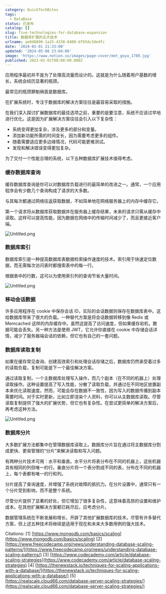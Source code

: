 ```yaml
---
category: QuickTechBites
tags:
  - DataBase
status: 已发布
catalog: []
slug: five-technologies-for-database-expansion
title: 数据库扩展的五大技术
urlname: ae048899-1a25-4338-8408-df93dc3de4fc
date: '2024-01-01 21:33:00'
updated: '2024-05-08 23:04:00'
image: 'https://www.notion.so/images/page-cover/met_goya_1789.jpg'
published: 2023-01-01T08:00:00.000Z
---
```


应用程序最初并不是为了处理高流量而设计的。这就是为什么随着用户基数的增长，系统会经历显著的瓶颈。


最常见的瓶颈罪魁祸首是数据库。


在扩展系统时，专注于数据库的解决方案往往是最容易采取的措施。


在我们深入探讨扩展数据库的最佳选项之前，重要的是要注意，系统不应该过早地进行优化。这是因为扩展解决方案往往会引入以下复杂性：

- 系统变得更加复杂，涉及更多的部分和变量。
- 添加新功能所需的时间变长，因为需要考虑更多的组件。
- 随着需要适应更多边缘情况，代码可能更难测试。
- 发现和解决错误变得更加复杂。

为了交付一个性能合理的系统，以下五种数据库扩展技术值得考虑。


### **缓存数据库查询**


缓存数据库查询是你可以对数据库负载进行的最简单的改进之一。通常，一个应用程序会有少数几个查询构成了请求的大多数。


与其每次都通过网络往返获取数据，不如简单地在网络服务器上的内存中缓存它。


第一个请求将从数据库获取数据并在服务器上缓存结果，未来的请求只需从缓存中读取。这样可以提高性能，因为数据在网络中的传输时间减少了，而且更接近客户端。


![Untitled.png](https://prod-files-secure.s3.us-west-2.amazonaws.com/5d24fe63-e567-4804-86f9-9fdc62e13082/90ccd300-8cb4-4392-a93f-76f7d0b7f352/Untitled.png?X-Amz-Algorithm=AWS4-HMAC-SHA256&X-Amz-Content-Sha256=UNSIGNED-PAYLOAD&X-Amz-Credential=ASIAZI2LB466RLZIPJ2U%2F20250201%2Fus-west-2%2Fs3%2Faws4_request&X-Amz-Date=20250201T053444Z&X-Amz-Expires=3600&X-Amz-Security-Token=IQoJb3JpZ2luX2VjEMb%2F%2F%2F%2F%2F%2F%2F%2F%2F%2FwEaCXVzLXdlc3QtMiJGMEQCIAtGC%2B94OdZgj4UFbSbTNsZamtydV%2FEZcPXnyoP5LnkIAiA%2B%2BKdqsPk%2BnUeejdUIcuXdozzu7jKOELR4mLk4eGae0CqIBAjO%2F%2F%2F%2F%2F%2F%2F%2F%2F%2F8BEAAaDDYzNzQyMzE4MzgwNSIMWXt68nFoBpXTrXuAKtwDODJyy%2FG%2BUrODKzE7%2Foxq4C%2Fo%2BxMqEtwEOEe3K43RJAJqpYxX4%2BTzB0H2RFDKnmcAw98DSGcjUj6AYQUVrxxAQSiWAL8cF6uLxYPgoMh%2F6OHFKsIHi14jZ9VFAe1e%2FDGAflCNzZp%2B7wEwZiQ3yRg0u22unK7dpM4Hh46N1kElJEbNHK6UUCLDOVKzdI5MPmrx7wOmiJ7PXHNV8jyK1G5lp69OZUNhNJHM1J4DClmaLxeoMRNsqpYvWXn1HmsrH%2BMpJTwFcoUNEBWLOe1Rpk4RMGXSznhILBVeMAEOupwvjB5OpaGTTF31USzHZes6V4eOmW1rJxvTFIQ0jvctkLbLjCbLV6oiTquZdVB3azaRlY0S47tvjXxU179fDbqLQesr%2FZ8wtO26KwAJzo65s798kgRuHsHVYnxC6wwSYvQ7iTHqX0KksicUfLdgi%2FP8bBvcsgg0WWkZhls3uH92GBPPIz%2B7nVCrRDsofmh7nhvRMJPbW%2FrgFmMUI7cNqvm7n0yQgqgUPP28LGLhx5qlfdkH%2FXt6%2BVxhY4JWf63pwlAzNNCB862j05gTPIF%2FY8chxsMZa8OgYh0y76hGKL4a78Wq%2BQwocXAteqXFbTe1FaFCA18%2FsWecfYx9ygVMTqswv932vAY6pgEd%2FIyl8J1f%2FDHLvYmLattV3wo6%2BiaDSdiKpPfsR73yKte6hH760tsyLWT97wBCDR35rJHbahWqgbQUKvbec9uz2PRGqzD2x%2BaGjhUBU3FtNdR%2BpbwmM7ZgzJwxNcGYluVGMPuQNmuQ7y77jNPLJs3ib3%2FU%2FyESwaZH4kqwY7P9EWzyWYWmjpnU3dqNFi5%2FTbcs%2Fw%2BZ4wg4widWHKGY6EcwYznyeVd%2F&X-Amz-Signature=bea23d2d10b358d16a1113b25873fae184345072ccd245e5e8565e4b26d26bfc&X-Amz-SignedHeaders=host&x-id=GetObject)


### **数据库索引**


数据库索引是一种提高数据库表数据检索操作速度的技术。索引用于快速定位数据，而无需每次访问表时都搜索表中的每一行。


根据表中的行数，这可以为使用索引列的查询节省大量时间。


![Untitled.png](https://prod-files-secure.s3.us-west-2.amazonaws.com/5d24fe63-e567-4804-86f9-9fdc62e13082/d4109739-24f9-4adf-abd6-8eec0d12f3c8/Untitled.png?X-Amz-Algorithm=AWS4-HMAC-SHA256&X-Amz-Content-Sha256=UNSIGNED-PAYLOAD&X-Amz-Credential=ASIAZI2LB466RLZIPJ2U%2F20250201%2Fus-west-2%2Fs3%2Faws4_request&X-Amz-Date=20250201T053444Z&X-Amz-Expires=3600&X-Amz-Security-Token=IQoJb3JpZ2luX2VjEMb%2F%2F%2F%2F%2F%2F%2F%2F%2F%2FwEaCXVzLXdlc3QtMiJGMEQCIAtGC%2B94OdZgj4UFbSbTNsZamtydV%2FEZcPXnyoP5LnkIAiA%2B%2BKdqsPk%2BnUeejdUIcuXdozzu7jKOELR4mLk4eGae0CqIBAjO%2F%2F%2F%2F%2F%2F%2F%2F%2F%2F8BEAAaDDYzNzQyMzE4MzgwNSIMWXt68nFoBpXTrXuAKtwDODJyy%2FG%2BUrODKzE7%2Foxq4C%2Fo%2BxMqEtwEOEe3K43RJAJqpYxX4%2BTzB0H2RFDKnmcAw98DSGcjUj6AYQUVrxxAQSiWAL8cF6uLxYPgoMh%2F6OHFKsIHi14jZ9VFAe1e%2FDGAflCNzZp%2B7wEwZiQ3yRg0u22unK7dpM4Hh46N1kElJEbNHK6UUCLDOVKzdI5MPmrx7wOmiJ7PXHNV8jyK1G5lp69OZUNhNJHM1J4DClmaLxeoMRNsqpYvWXn1HmsrH%2BMpJTwFcoUNEBWLOe1Rpk4RMGXSznhILBVeMAEOupwvjB5OpaGTTF31USzHZes6V4eOmW1rJxvTFIQ0jvctkLbLjCbLV6oiTquZdVB3azaRlY0S47tvjXxU179fDbqLQesr%2FZ8wtO26KwAJzo65s798kgRuHsHVYnxC6wwSYvQ7iTHqX0KksicUfLdgi%2FP8bBvcsgg0WWkZhls3uH92GBPPIz%2B7nVCrRDsofmh7nhvRMJPbW%2FrgFmMUI7cNqvm7n0yQgqgUPP28LGLhx5qlfdkH%2FXt6%2BVxhY4JWf63pwlAzNNCB862j05gTPIF%2FY8chxsMZa8OgYh0y76hGKL4a78Wq%2BQwocXAteqXFbTe1FaFCA18%2FsWecfYx9ygVMTqswv932vAY6pgEd%2FIyl8J1f%2FDHLvYmLattV3wo6%2BiaDSdiKpPfsR73yKte6hH760tsyLWT97wBCDR35rJHbahWqgbQUKvbec9uz2PRGqzD2x%2BaGjhUBU3FtNdR%2BpbwmM7ZgzJwxNcGYluVGMPuQNmuQ7y77jNPLJs3ib3%2FU%2FyESwaZH4kqwY7P9EWzyWYWmjpnU3dqNFi5%2FTbcs%2Fw%2BZ4wg4widWHKGY6EcwYznyeVd%2F&X-Amz-Signature=6028f63c1a2ccb930701ef68986db9e7f91a5aee976f80fa8d9358f4ba603a0d&X-Amz-SignedHeaders=host&x-id=GetObject)


### **移动会话数据**


许多应用程序在 cookie 中保存会话 ID，实际的会话数据则保存在数据库表中。这给数据库带来了很大的负载。一种替代方案是将会话数据转移到像 Redis 或 Memcached 这样的内存缓存中。虽然这提高了访问速度，但如果缓存宕机，数据可能会丢失。另一种方法是使用 JWT，它允许你直接在 cookie 中存储会话详情，减少了服务器端会话的依赖，但它也有自己的一套问题。


### **数据库读取复制**


如果在缓存常见查询、创建高效索引和处理会话存储之后，数据库仍然承受着过多的读取负载，复制可能是下一个最佳解决方案。


通过读取复制，一个主数据库处理写入操作，而几个副本（在不同的机器上）处理读取操作。这种设置提高了写入性能，分散了读取负载，并通过在不同地区放置副本来优化读取速度。然而，可能会存在数据不一致性，因为写入的数据传播到副本需要时间。对于实时更新，比如立即渲染个人资料，你可以从主数据库读取。尽管读取复制提供了强大的扩展优势，但它也有复杂性。在尝试更简单的解决方案后，再考虑这种方法。


![Untitled.png](https://prod-files-secure.s3.us-west-2.amazonaws.com/5d24fe63-e567-4804-86f9-9fdc62e13082/24928cbe-8502-42c3-8c51-57b72171cc67/Untitled.png?X-Amz-Algorithm=AWS4-HMAC-SHA256&X-Amz-Content-Sha256=UNSIGNED-PAYLOAD&X-Amz-Credential=ASIAZI2LB466RLZIPJ2U%2F20250201%2Fus-west-2%2Fs3%2Faws4_request&X-Amz-Date=20250201T053444Z&X-Amz-Expires=3600&X-Amz-Security-Token=IQoJb3JpZ2luX2VjEMb%2F%2F%2F%2F%2F%2F%2F%2F%2F%2FwEaCXVzLXdlc3QtMiJGMEQCIAtGC%2B94OdZgj4UFbSbTNsZamtydV%2FEZcPXnyoP5LnkIAiA%2B%2BKdqsPk%2BnUeejdUIcuXdozzu7jKOELR4mLk4eGae0CqIBAjO%2F%2F%2F%2F%2F%2F%2F%2F%2F%2F8BEAAaDDYzNzQyMzE4MzgwNSIMWXt68nFoBpXTrXuAKtwDODJyy%2FG%2BUrODKzE7%2Foxq4C%2Fo%2BxMqEtwEOEe3K43RJAJqpYxX4%2BTzB0H2RFDKnmcAw98DSGcjUj6AYQUVrxxAQSiWAL8cF6uLxYPgoMh%2F6OHFKsIHi14jZ9VFAe1e%2FDGAflCNzZp%2B7wEwZiQ3yRg0u22unK7dpM4Hh46N1kElJEbNHK6UUCLDOVKzdI5MPmrx7wOmiJ7PXHNV8jyK1G5lp69OZUNhNJHM1J4DClmaLxeoMRNsqpYvWXn1HmsrH%2BMpJTwFcoUNEBWLOe1Rpk4RMGXSznhILBVeMAEOupwvjB5OpaGTTF31USzHZes6V4eOmW1rJxvTFIQ0jvctkLbLjCbLV6oiTquZdVB3azaRlY0S47tvjXxU179fDbqLQesr%2FZ8wtO26KwAJzo65s798kgRuHsHVYnxC6wwSYvQ7iTHqX0KksicUfLdgi%2FP8bBvcsgg0WWkZhls3uH92GBPPIz%2B7nVCrRDsofmh7nhvRMJPbW%2FrgFmMUI7cNqvm7n0yQgqgUPP28LGLhx5qlfdkH%2FXt6%2BVxhY4JWf63pwlAzNNCB862j05gTPIF%2FY8chxsMZa8OgYh0y76hGKL4a78Wq%2BQwocXAteqXFbTe1FaFCA18%2FsWecfYx9ygVMTqswv932vAY6pgEd%2FIyl8J1f%2FDHLvYmLattV3wo6%2BiaDSdiKpPfsR73yKte6hH760tsyLWT97wBCDR35rJHbahWqgbQUKvbec9uz2PRGqzD2x%2BaGjhUBU3FtNdR%2BpbwmM7ZgzJwxNcGYluVGMPuQNmuQ7y77jNPLJs3ib3%2FU%2FyESwaZH4kqwY7P9EWzyWYWmjpnU3dqNFi5%2FTbcs%2Fw%2BZ4wg4widWHKGY6EcwYznyeVd%2F&X-Amz-Signature=9ab9ce70d1ac64c0c53527b1e260cade4d4d0d701939f3d6276179c4f9a766d1&X-Amz-SignedHeaders=host&x-id=GetObject)


### **数据库分片**


大多数扩展方法都集中在管理数据库读取上。数据库分片旨在通过将主数据库分割成更快、更易管理的“分片”来解决读取和写入问题。


有两种分片技术可用：水平和垂直。水平分片将表分布在不同的机器上，这些机器具有相同的列但唯一的行。垂直分片将一个表分割成不同的表，分布在不同的机器上，每个表都有唯一的行和列。


分片提高了查询速度，并增强了系统对故障的抵抗力。在分片设置中，通常只有一个分片受到影响，而不是整个系统。


尽管分片提供了显著的好处，但它增加了很多复杂性，这意味着高昂的设置和维护成本。在其他扩展解决方案都已耗尽后，应考虑分片。


数据管理系统在不断发展和增长，开辟了其他扩展数据库的技术。尽管有许多替代方案，但上述五种技术将继续是适用于现在和未来大多数用例的强大技术。


Citations:
[1] [https://www.mongodb.com/basics/scaling](https://www.mongodb.com/basics/scaling)
[2] [https://www.freecodecamp.org/news/understanding-database-scaling-patterns/](https://www.freecodecamp.org/news/understanding-database-scaling-patterns/)
[3] [https://www.codecademy.com/article/database-scaling-strategies](https://www.codecademy.com/article/database-scaling-strategies)
[4] [https://thenewstack.io/techniques-for-scaling-applications-with-a-database/](https://thenewstack.io/techniques-for-scaling-applications-with-a-database/)
[5] [https://realscale.cloud66.com/database-server-scaling-strategies/](https://realscale.cloud66.com/database-server-scaling-strategies/)

